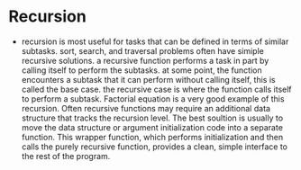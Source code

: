 # Recursion
- recursion is most useful for tasks that can be defined in terms of similar subtasks. sort, search, and
  traversal problems often have simiple recursive solutions. a recursive function performs a task in part by
  calling itself to perform the subtasks. at some point, the function encounters a subtask that it can perform
  without calling itself, this is called the base case. the recursive case is where the function calls itself
  to perform a subtask. Factorial equation is a very good example of this recursion. Often recursive functions
  may require an additional data structure that tracks the recursion level. The best soultion is usually to
  move the data structure or argument initialization code into a separate function. This wrapper function,
  which performs initialization and then calls the purely recursive function, provides a clean, simple
  interface to the rest of the program.
